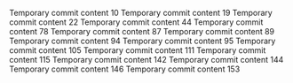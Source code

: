 Temporary commit content 10
Temporary commit content 19
Temporary commit content 22
Temporary commit content 44
Temporary commit content 78
Temporary commit content 87
Temporary commit content 89
Temporary commit content 94
Temporary commit content 95
Temporary commit content 105
Temporary commit content 111
Temporary commit content 115
Temporary commit content 142
Temporary commit content 144
Temporary commit content 146
Temporary commit content 153
